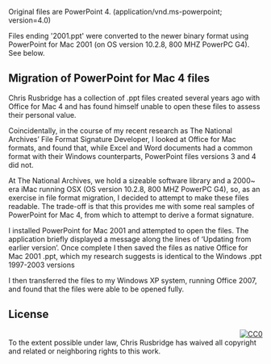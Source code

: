 
Original files are PowerPoint 4. (application/vnd.ms-powerpoint; version=4.0)

Files ending '2001.ppt' were converted to the newer binary format using PowerPoint for Mac 2001 (on OS version 10.2.8, 800 MHZ PowerPC G4). See below.


Migration of PowerPoint for Mac 4 files
---------------------------------------
 
Chris Rusbridge has a collection of .ppt files created several years ago with Office for Mac 4 and has found himself unable to open these files to assess their personal value.
 
Coincidentally, in the course of my recent research as The National Archives’ File Format Signature Developer, I looked at Office for Mac formats, and found that, while Excel and Word documents had a common format with their Windows counterparts, PowerPoint files versions 3 and 4 did not.
 
At The National Archives, we hold a sizeable software library and a 2000~ era iMac running OSX (OS version 10.2.8, 800 MHZ PowerPC G4), so, as an exercise in file format migration, I decided to attempt to make these files readable. The trade-off is that this provides me with some real samples of PowerPoint for Mac 4, from which to attempt to derive a format signature.
 
I installed PowerPoint for Mac 2001 and attempted to open the files. The application briefly displayed a message along the lines of ‘Updating from earlier version’. Once complete I then saved the files as native Office for Mac 2001 .ppt, which my research suggests is identical to the Windows .ppt 1997-2003 versions
 
I then transferred the files to my Windows XP system, running Office 2007, and found that the files were able to be opened fully.
 
License
-------
<p xmlns:dct="http://purl.org/dc/terms/">
  <a rel="license" style="float:right;"
     href="http://creativecommons.org/publicdomain/zero/1.0/">
    <img src="http://i.creativecommons.org/p/zero/1.0/88x31.png" style="border-style: none;" alt="CC0" />
  </a>
  <br />
  To the extent possible under law,
  <span resource="[_:publisher]" rel="dct:publisher">
    <span property="dct:title">Chris Rusbridge</span></span>
  has waived all copyright and related or neighboring rights to
  this work.
</p>
